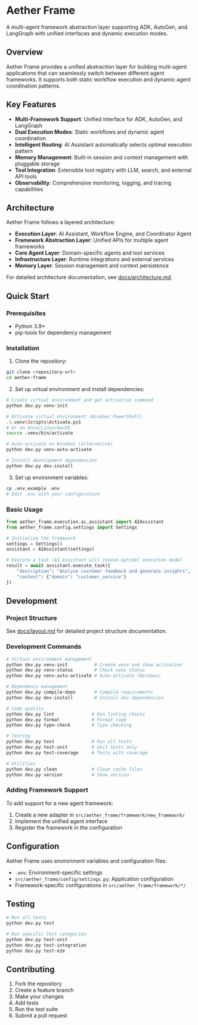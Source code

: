 # Aether Frame

A multi-agent framework abstraction layer supporting ADK, AutoGen, and LangGraph with unified interfaces and dynamic execution modes.

## Overview

Aether Frame provides a unified abstraction layer for building multi-agent applications that can seamlessly switch between different agent frameworks. It supports both static workflow execution and dynamic agent coordination patterns.

## Key Features

- **Multi-Framework Support**: Unified interface for ADK, AutoGen, and LangGraph
- **Dual Execution Modes**: Static workflows and dynamic agent coordination
- **Intelligent Routing**: AI Assistant automatically selects optimal execution pattern
- **Memory Management**: Built-in session and context management with pluggable storage
- **Tool Integration**: Extensible tool registry with LLM, search, and external API tools
- **Observability**: Comprehensive monitoring, logging, and tracing capabilities

## Architecture

Aether Frame follows a layered architecture:

- **Execution Layer**: AI Assistant, Workflow Engine, and Coordinator Agent
- **Framework Abstraction Layer**: Unified APIs for multiple agent frameworks
- **Core Agent Layer**: Domain-specific agents and tool services
- **Infrastructure Layer**: Runtime integrations and external services
- **Memory Layer**: Session management and context persistence

For detailed architecture documentation, see [docs/architecture.md](docs/architecture.md).

## Quick Start

### Prerequisites

- Python 3.9+
- pip-tools for dependency management

### Installation

1. Clone the repository:
```bash
git clone <repository-url>
cd aether-frame
```

2. Set up virtual environment and install dependencies:
```bash
# Create virtual environment and get activation command
python dev.py venv-init

# Activate virtual environment (Windows PowerShell)
.\.venv\Scripts\Activate.ps1
# Or on Unix/Linux/macOS
source .venv/bin/activate

# Auto-activate on Windows (alternative)
python dev.py venv-auto-activate

# Install development dependencies
python dev.py dev-install
```

3. Set up environment variables:
```bash
cp .env.example .env
# Edit .env with your configuration
```

### Basic Usage

```python
from aether_frame.execution.ai_assistant import AIAssistant
from aether_frame.config.settings import Settings

# Initialize the framework
settings = Settings()
assistant = AIAssistant(settings)

# Execute a task (AI Assistant will choose optimal execution mode)
result = await assistant.execute_task({
    "description": "Analyze customer feedback and generate insights",
    "context": {"domain": "customer_service"}
})
```

## Development

### Project Structure

See [docs/layout.md](docs/layout.md) for detailed project structure documentation.

### Development Commands

```bash
# Virtual environment management
python dev.py venv-init          # Create venv and show activation
python dev.py venv-status        # Check venv status
python dev.py venv-auto-activate # Auto-activate (Windows)

# Dependency management
python dev.py compile-deps       # Compile requirements
python dev.py dev-install        # Install dev dependencies

# Code quality
python dev.py lint              # Run linting checks
python dev.py format            # Format code
python dev.py type-check        # Type checking

# Testing
python dev.py test              # Run all tests
python dev.py test-unit         # Unit tests only
python dev.py test-coverage     # Tests with coverage

# Utilities
python dev.py clean             # Clean cache files
python dev.py version           # Show version
```

### Adding Framework Support

To add support for a new agent framework:

1. Create a new adapter in `src/aether_frame/framework/new_framework/`
2. Implement the unified agent interface
3. Register the framework in the configuration

## Configuration

Aether Frame uses environment variables and configuration files:

- `.env`: Environment-specific settings
- `src/aether_frame/config/settings.py`: Application configuration
- Framework-specific configurations in `src/aether_frame/framework/*/`

## Testing

```bash
# Run all tests
python dev.py test

# Run specific test categories
python dev.py test-unit
python dev.py test-integration
python dev.py test-e2e
```

## Contributing

1. Fork the repository
2. Create a feature branch
3. Make your changes
4. Add tests
5. Run the test suite
6. Submit a pull request